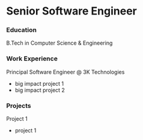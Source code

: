 # Senior Software Engineer

### Education
B.Tech in Computer Science & Engineering

### Work Experience
Principal Software Engineer @ 3K Technologies
- big impact project 1
- big impact project 2

### Projects
Project 1
- project 1
